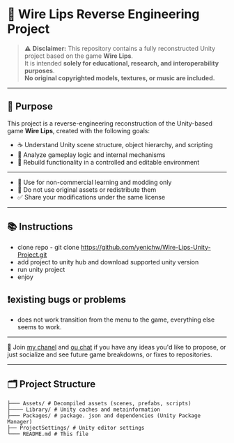 # 🧩 Wire Lips Reverse Engineering Project


> ⚠️ **Disclaimer:** This repository contains a fully reconstructed Unity project based on the game **Wire Lips**.  
> It is intended **solely for educational, research, and interoperability purposes**.  
> **No original copyrighted models, textures, or music are included.**

---

## 🎯 Purpose

This project is a reverse-engineering reconstruction of the Unity-based game **Wire Lips**, created with the following goals:

- ☕️ Understand Unity scene structure, object hierarchy, and scripting
- 🧪 Analyze gameplay logic and internal mechanisms
- 🔧 Rebuild functionality in a controlled and editable environment

---

- 📌 Use for non-commercial learning and modding only
- 🚫 Do not use original assets or redistribute them
- ✅ Share your modifications under the same license

---

## 📚 Instructions

- clone repo - git clone https://github.com/yenichw/Wire-Lips-Unity-Project.git
- add project to unity hub and download supported unity version
- run unity project
- enjoy

## ❗existing bugs or problems

- does not work transition from the menu to the game, everything else seems to work.

---

🧠 Join  [my chanel](https://t.me/link_executable) and [ou chat](https://t.me/ytf_cmn_chat) if you have any ideas you'd like to propose, or just socialize and see future game breakdowns, or fixes to repositories.

---

## 🗂️ Project Structure

```text
├─── Assets/ # Decompiled assets (scenes, prefabs, scripts)
├──── Library/ # Unity caches and metainformation
├─── Packages/ # package. json and dependencies (Unity Package Manager)
├── ProjectSettings/ # Unity editor settings
└─── README.md # This file
